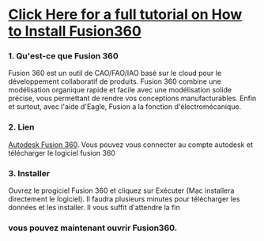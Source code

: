 # [Click Here for a full tutorial on How to Install Fusion360](https://www.nexmaker.com/doc/2cad/Fusion360prepare.html)

### 1. Qu'est-ce que Fusion 360
Fusion 360 est un outil de CAO/FAO/IAO basé sur le cloud pour le développement collaboratif de produits. Fusion 360 combine une modélisation organique rapide et facile avec une modélisation solide précise, vous permettant de rendre vos conceptions manufacturables. Enfin et surtout, avec l'aide d'Eagle, Fusion a la fonction d'électromécanique.

### 2. Lien
[Autodesk Fusion 360](https://www.autodesk.com/products/fusion-360/free-trial). Vous pouvez vous connecter au compte autodesk et télécharger le logiciel fusion 360

### 3. Installer
Ouvrez le progiciel Fusion 360 et cliquez sur Exécuter (Mac installera directement le logiciel). Il faudra plusieurs minutes pour télécharger les données et les installer. Il vous suffit d'attendre la fin

### vous pouvez maintenant ouvrir Fusion360.

